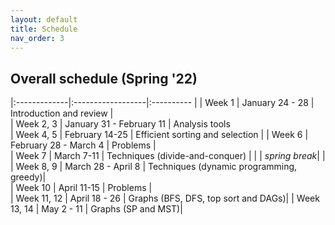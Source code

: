 ```yaml
---
layout: default 
title: Schedule
nav_order: 3
---
```


## Overall schedule (Spring '22)

|:-------------|:------------------|:---------- |
| Week 1       |  January 24 - 28    | Introduction and review |                  
| Week 2, 3    |  January 31 - February 11 | Analysis tools                  
| Week 4, 5    |  February 14-25   | Efficient sorting and selection |
| Week 6       |  February 28 - March 4      | Problems     |                 
| Week 7       |  March 7-11  | Techniques (divide-and-conquer) | 
|  | _spring break_|   | 
| Week 8, 9    |  March 28 - April 8  | Techniques (dynamic programming, greedy)|          
| Week 10      |  April 11-15  |  Problems    |                     
| Week 11, 12  |  April 18 - 26 | Graphs  (BFS, DFS, top sort and DAGs)|
| Week 13, 14  |  May 2 - 11 | Graphs (SP and MST)|

